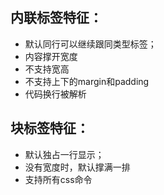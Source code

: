 ## 内联标签特征：
- 默认同行可以继续跟同类型标签；
- 内容撑开宽度
- 不支持宽高
- 不支持上下的margin和padding
- 代码换行被解析

## 块标签特征：
- 默认独占一行显示；
- 没有宽度时，默认撑满一排
- 支持所有css命令
